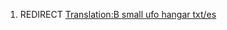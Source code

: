 1.  REDIRECT [Translation:B small ufo hangar
    txt/es](Translation:B_small_ufo_hangar_txt/es "wikilink")